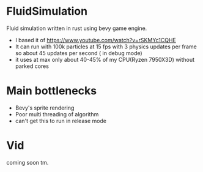# FluidSimulation
 Fluid simulation written in rust using bevy game engine.
 - I based it of https://www.youtube.com/watch?v=rSKMYc1CQHE
 - It can run with 100k particles at 15 fps with 3 physics updates per frame so about 45 updates per second ( in debug mode)
 - it uses at max only about 40-45% of my CPU(Ryzen 7950X3D) without parked cores
# Main bottlenecks
 - Bevy's sprite rendering
 - Poor multi threading of algorithm
 - can't get this to run in release mode
# Vid
coming soon tm.
